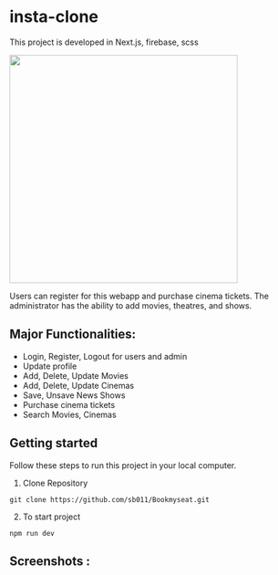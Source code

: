 # insta-clone

This project is developed in Next.js, firebase, scss

<img src="https://user-images.githubusercontent.com/71833071/172041489-1f8f2f88-98fe-412b-89cb-cd729bbafa85.jpeg" width="400" height="400">

Users can register for this webapp and purchase cinema tickets. The administrator has the ability to add movies, theatres, and shows.

## Major Functionalities: 
- Login, Register, Logout for users and admin
- Update profile
- Add, Delete, Update Movies
- Add, Delete, Update Cinemas
- Save, Unsave News Shows
- Purchase cinema tickets
- Search Movies, Cinemas

## Getting started
Follow these steps to run this project in your local computer.
1. Clone Repository
```
git clone https://github.com/sb011/Bookmyseat.git
```
2. To start project
```
npm run dev
```

## Screenshots :
